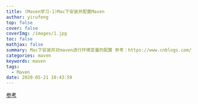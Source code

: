 ```yaml
---
title: (Maven学习-1)Mac下安装并配置Maven
author: yirufeng
top: false
cover: false
coverImg: /images/1.jpg
toc: false
mathjax: false
summary: Mac下安装并对maven进行环境变量的配置 参考：https://www.cnblogs.com/helios-fz/p/11061033.html) 
categories: maven
keywords: maven
tags:
  - Maven
date: 2020-05-21 10:43:59
---
```


[参考](https://www.cnblogs.com/helios-fz/p/11061033.html)